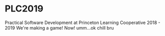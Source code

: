 # PLC2019
Practical Software Development at Princeton Learning Cooperative 2018 - 2019
We're making a game!  Now!
umm...ok chill bru